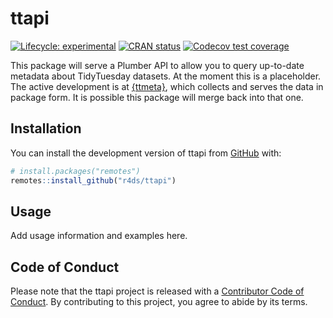 
<!-- README.md is generated from README.Rmd. Please edit that file -->

# ttapi

<!-- badges: start -->

[![Lifecycle:
experimental](https://img.shields.io/badge/lifecycle-experimental-orange.svg)](https://lifecycle.r-lib.org/articles/stages.html#experimental)
[![CRAN
status](https://www.r-pkg.org/badges/version/ttapi)](https://CRAN.R-project.org/package=ttapi)
[![Codecov test
coverage](https://codecov.io/gh/r4ds/ttapi/branch/main/graph/badge.svg)](https://app.codecov.io/gh/r4ds/ttapi?branch=main)
<!-- badges: end -->

This package will serve a Plumber API to allow you to query up-to-date
metadata about TidyTuesday datasets. At the moment this is a
placeholder. The active development is at
[{ttmeta}](https://r4ds.github.io/ttmeta/), which collects and serves
the data in package form. It is possible this package will merge back
into that one.

## Installation

You can install the development version of ttapi from
[GitHub](https://github.com/) with:

``` r
# install.packages("remotes")
remotes::install_github("r4ds/ttapi")
```

## Usage

Add usage information and examples here.

## Code of Conduct

Please note that the ttapi project is released with a [Contributor Code
of Conduct](https://r4ds.github.io/ttapi/CODE_OF_CONDUCT.html). By
contributing to this project, you agree to abide by its terms.
